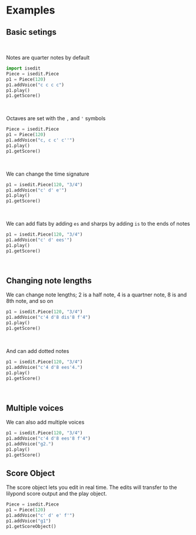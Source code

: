 Examples
=======================

## Basic setings 
<br>

Notes are quarter notes by default
```python
import isedit
Piece = isedit.Piece
p1 = Piece(120)
p1.addVoice("c c c c")
p1.play()
p1.getScore()
```

<br>

Octaves are set with the `,` and `'` symbols 
```python
Piece = isedit.Piece
p1 = Piece(120)
p1.addVoice("c, c c' c''")
p1.play()
p1.getScore()
```
<br>


We can change the time signature
```python
p1 = isedit.Piece(120, "3/4")
p1.addVoice("c' d' e'")
p1.play()
p1.getScore()
```

<br>


We can add flats by adding `es` and sharps by adding `is` to the ends of notes
```python
p1 = isedit.Piece(120, "3/4")
p1.addVoice("c' d' ees'")
p1.play()
p1.getScore()
```
<br>


## Changing note lengths
We can change note lengths; 
2 is a half note, 4 is a quartner note, 8 is and 8th note, and so on
```python
p1 = isedit.Piece(120, "3/4")
p1.addVoice("c'4 d'8 dis'8 f'4")
p1.play()
p1.getScore()
```

<br>

And can add dotted notes
```python
p1 = isedit.Piece(120, "3/4")
p1.addVoice("c'4 d'8 ees'4.")
p1.play()
p1.getScore()
```
<br>


## Multiple voices
We can also add multiple voices

```python
p1 = isedit.Piece(120, "3/4")
p1.addVoice("c'4 d'8 ees'8 f'4")
p1.addVoice("g2.")
p1.play()
p1.getScore()
```

## Score Object
The score object lets you edit in real time. The edits will transfer to the lilypond score output and the play object.

```python
Piece = isedit.Piece
p1 = Piece(120)
p1.addVoice("c' d' e' f'")
p1.addVoice("g1")
p1.getScoreObject()
```




